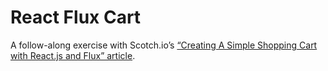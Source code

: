 # React Flux Cart

A follow-along exercise with Scotch.io’s [“Creating A Simple Shopping Cart with React.js and Flux” article](https://scotch.io/tutorials/creating-a-simple-shopping-cart-with-react-js-and-flux).
